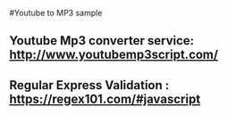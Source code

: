 #Youtube to MP3 sample

## Youtube Mp3 converter service: http://www.youtubemp3script.com/
## Regular Express Validation : https://regex101.com/#javascript

